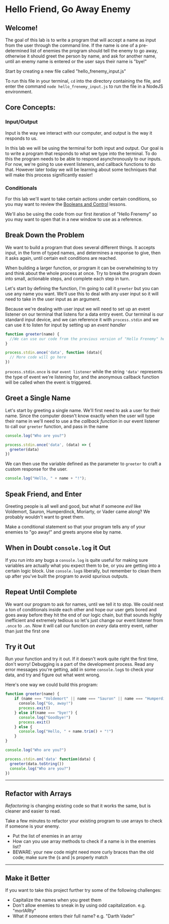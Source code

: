 # Hello Friend, Go Away Enemy

## Welcome!

The goal of this lab is to write a program that will accept a name as input from the user through the command line. If the name is one of a pre-determined list of enemies the program should tell the enemy to go away, otherwise it should greet the person by name, and ask for another name, until an enemy name is entered or the user says their name is "bye!"

Start by creating a new file called "hello_frenemy_input.js"

To run this file in your terminal, `cd` into the directory containing the file, and enter the command `node hello_frenemy_input.js` to run the file in a NodeJS environment.

## Core Concepts:

### Input/Output

Input is the way we interact with our computer, and output is the way it responds to us.

In this lab we will be using the terminal for both input and output. Our goal is to write a program that responds to what we type into the terminal. To do this the program needs to be able to respond asynchronously to our inputs. For now, we're going to use event listeners, and callback functions to do that. However later today we will be learning about some techniques that will make this process significantly easier!

### Conditionals

For this lab we'll want to take certain actions under certain conditions, so you may want to review the [Booleans and Control](/lessons/slides/booleans-and-control) lessons.

We'll also be using the code from our first iteration of "Hello Frenemy" so you may want to open that in a new window to use as a reference.

## Break Down the Problem

We want to build a program that does several different things. It accepts input, in the form of typed names, and determines a response to give, then it asks again, until certain exit conditions are reached.

When building a larger function, or program it can be overwhelming to try and think about the whole process at once. Try to break the program down into small, actionable steps, and complete each step in turn.

Let's start by defining the function, I'm going to call it `greeter` but you can use any name you want. We'll use this to deal with any user input so it will need to take in the user input as an argument.

Because we're dealing with user input we will need to set up an event listener on our terminal that listens for a data entry event. Our terminal is our standard input device, and we can reference it with `process.stdin` and we can use it to listen for input by setting up an *event handler*

```js
function greeter(name) {
  //We can use our code from the previous version of "Hello Frenemy" here
}

process.stdin.once('data', function (data){
  // More code will go here
})
```

`process.stdin.once` is our `event listener` while the string `'data'` represents the type of event we're listening for, and the anonymous callback function will be called when the event is triggered.

## Greet a Single Name

Let's start by greeting a single name. We'll first need to ask a user for their name. Since the computer doesn't know exactly when the user will type their name in we'll need to use a the *callback function* in our event listener to call our `greeter` function, and pass in the name

```js
console.log("Who are you?")

process.stdin.once('data', (data) => {
  greeter(data)
})
```

We can then use the variable defined as the parameter to `greeter` to craft a custom response for the user.

```js
console.log("Hello, " + name + "!");
```

## Speak Friend, and Enter

Greeting people is all well and good, but what if someone *evil* like Voldemort, Sauron, Humperdinck, Moriarty, or Vader came along? We probably wouldn't want to greet them.

Make a conditional statement so that your program tells any of your enemies to "go away!" and greets anyone else by name.

## When in Doubt `console.log` it Out

If you run into any bugs a `console.log` is quite useful for making sure variables are actually what you expect them to be, or you are getting into a certain logic block. Use `console.log`s liberally, but remember to clean them up after you've built the program to avoid spurious outputs.

## Repeat Until Complete

We want our program to ask for names, until we tell it to stop. We could nest a ton of conditionals inside each other and hope our user gets bored and goes away before they hit the end of our logic chain, but that sounds highly inefficient and extremely tedious so let's just change our event listener from `.once` to `.on`. Now it will call our function on _every_ data entry event, rather than just the first one

## Try it Out

Run your function and try it out. If it doesn't work quite right the first time, don't worry! Debugging is a part of the development process. Read any error messages you're getting, add in some `console.log`s to check your data, and try and figure out what went wrong.

Here's one way we could build this program:

```js
function greeter(name) {
    if (name === "Voldemort" || name === "Sauron" || name === "Humperdinck" || name === "Moriarty" ||name === "Vader"){
      consolo.log("Go, away!")
      process.exit()
    } else if(name === "bye!") {
      console.log("Goodbye!")
      process.exit()
    } else {
      console.log("Hello, " + name.trim() + "!")
    }
}

console.log("Who are you?")

process.stdin.on('data' function(data) {
  greeter(data.toString())
  console.log("Who are you?")
})
```
---
## Refactor with Arrays

*Refactoring* is changing existing code so that it works the same, but is cleaner and easier to read.

Take a few minutes to refactor your existing program to use arrays to check if someone is your enemy. 
* Put the list of enemies in an array 
* How can you use array methods to check if a name is in the enemies list? 
* BEWARE: your new code might need more curly braces than the old code; make sure the {s and }s properly match

---

## Make it Better

If you want to take this project further try some of the following challenges:

- Capitalize the names when you greet them
- Don't allow enemies to sneak in by using odd capitalization. e.g. "morIARty"
- What if someone enters their full name? e.g. "Darth Vader"
